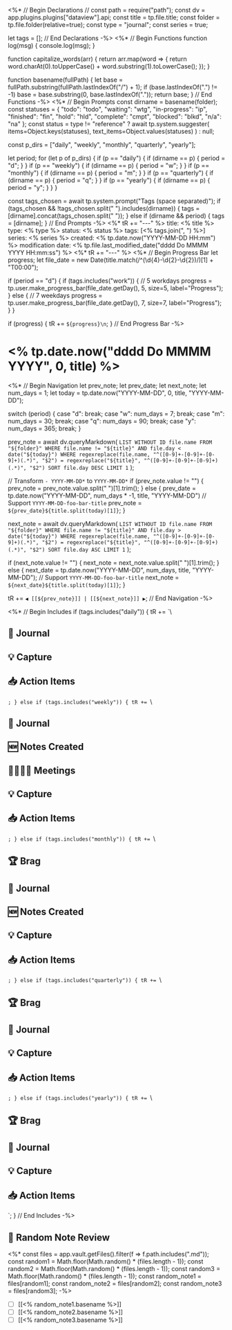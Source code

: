 <%*
// Begin Declarations
// const path = require("path");
const dv = app.plugins.plugins["dataview"].api;
const title = tp.file.title;
const folder = tp.file.folder(relative=true);
const type = "journal";
const series = true;

let tags = [];
// End Declarations
-%>
<%*
// Begin Functions
function log(msg) {
    console.log(msg);
}

function capitalize_words(arr) {
    return arr.map(word => {
        return word.charAt(0).toUpperCase() + word.substring(1).toLowerCase();
    });
}

function basename(fullPath) {
    let base = fullPath.substring(fullPath.lastIndexOf("/") + 1);
    if (base.lastIndexOf(".") != -1) base = base.substring(0, base.lastIndexOf("."));
    return base;
}
// End Functions
-%>
<%*
// Begin Prompts
const dirname = basename(folder);
const statuses = {
    "todo": "todo",
    "waiting": "wtg",
    "in-progress": "ip",
    "finished": "fin",
    "hold": "hld",
    "complete": "cmpt",
    "blocked": "blkd",
    "n/a": "na"
};
const status = type != "reference" ? await
    tp.system.suggester(
        items=Object.keys(statuses),
        text_items=Object.values(statuses)
    ) : null;

const p_dirs = ["daily", "weekly", "monthly", "quarterly", "yearly"]; 

let period;
for (let p of p_dirs) {
    if (p == "daily") {
        if (dirname == p) {
            period = "d";
        }
    }
    if (p == "weekly") {
        if (dirname == p) {
            period = "w";
        }
    }
    if (p == "monthly") {
        if (dirname == p) {
            period = "m";
        }
    }
    if (p == "quarterly") {
        if (dirname == p) {
            period = "q";
        }
    }
    if (p == "yearly") {
        if (dirname == p) {
            period = "y";
        }
    }
}

const tags_chosen = await tp.system.prompt("Tags (space separated)");
if (tags_chosen && !tags_chosen.split(" ").includes(dirname)) {
    tags = [dirname].concat(tags_chosen.split(" "));
} else if (dirname && period) {
    tags = [dirname];
}
// End Prompts
-%>
<%* tR += "---" %>
title: <% title %>
type: <% type %>
status: <% status %>
tags: [<% tags.join(", ") %>]
series: <% series %>
created: <% tp.date.now("YYYY-MM-DD HH:mm") %>
modification date: <% tp.file.last_modified_date("dddd Do MMMM YYYY HH:mm:ss") %>
<%* tR += "---" %>
<%*
// Begin Progress Bar
let progress;
let file_date = new Date(title.match(/^(\d{4}-\d{2}-\d{2})/)[1] + "T00:00");

if (period == "d") {
    if (tags.includes("work")) {
        // 5 workdays
        progress = tp.user.make_progress_bar(file_date.getDay(), 5, size=5, label="Progress");
    } else {
        // 7 weekdays
        progress = tp.user.make_progress_bar(file_date.getDay(), 7, size=7, label="Progress");
    }
}

if (progress) {
    tR += `${progress}\n`;
}
// End Progress Bar
-%>
# <% tp.date.now("dddd Do MMMM YYYY", 0, title) %>
<%*
// Begin Navigation
let prev_note;
let prev_date;
let next_note;
let num_days = 1;
let today = tp.date.now("YYYY-MM-DD", 0, title, "YYYY-MM-DD");

switch (period) {
    case "d":
        break;
    case "w":
        num_days = 7;
        break;
    case "m":
        num_days = 30;
        break;
    case "q":
        num_days = 90;
        break;
    case "y":
        num_days = 365;
        break;
}

prev_note = await dv.queryMarkdown(
   `LIST WITHOUT ID file.name
    FROM "${folder}"
    WHERE file.name != "${title}" AND file.day < date("${today}")
    WHERE regexreplace(file.name, "^([0-9]+-[0-9]+-[0-9]+)(.*)", "$2") = regexreplace("${title}", "^([0-9]+-[0-9]+-[0-9]+)(.*)", "$2")
    SORT file.day DESC
    LIMIT 1`
);

// Transform `- YYYY-MM-DD*` to `YYYY-MM-DD*`
if (prev_note.value != "") {
    prev_note = prev_note.value.split(" ")[1].trim();
} else {
    prev_date = tp.date.now("YYYY-MM-DD", num_days * -1, title, "YYYY-MM-DD")
    // Support `YYYY-MM-DD-foo-bar-title`
    prev_note = `${prev_date}${title.split(today)[1]}`;
}

next_note = await dv.queryMarkdown(
   `LIST WITHOUT ID file.name
    FROM "${folder}"
    WHERE file.name != "${title}" AND file.day > date("${today}")
    WHERE regexreplace(file.name, "^([0-9]+-[0-9]+-[0-9]+)(.*)", "$2") = regexreplace("${title}", "^([0-9]+-[0-9]+-[0-9]+)(.*)", "$2")
    SORT file.day ASC
    LIMIT 1`
);

if (next_note.value != "") {
    next_note = next_note.value.split(" ")[1].trim();
} else {
    next_date = tp.date.now("YYYY-MM-DD", num_days, title, "YYYY-MM-DD");
    // Support `YYYY-MM-DD-foo-bar-title`
    next_note = `${next_date}${title.split(today)[1]}`;
}

tR += `◀ [[${prev_note}]] | [[${next_note}]] ▶`;
// End Navigation
-%>

<%*
// Begin Includes
if (tags.includes("daily")) {
    tR += `\
## 📓 Journal
## 💡 Capture

## 📥 Action Items

`;
} else if (tags.includes("weekly")) {
    tR += `\
## 📓 Journal
## 🆕 Notes Created

## 🧛‍♂🧛‍♀ Meetings

## 💡 Capture

## 📥 Action Items

`;
} else if (tags.includes("monthly")) {
    tR += `\
## 🏆 Brag

## 📓 Journal

## 🆕 Notes Created

## 💡 Capture

## 📥 Action Items

`;
} else if (tags.includes("quarterly")) {
    tR += `\
## 🏆 Brag

## 📓 Journal

## 💡 Capture

## 📥 Action Items

`;
} else if (tags.includes("yearly")) {
    tR += `\
## 🏆 Brag

## 📓 Journal

## 💡 Capture

## 📥 Action Items

`;
}
// End Includes
-%>
## 🎲 Random Note Review
<%*
const files = app.vault.getFiles().filter(f => f.path.includes(".md"));
const random1 = Math.floor(Math.random() * (files.length - 1)); const random2 = Math.floor(Math.random() * (files.length - 1)); const random3 = Math.floor(Math.random() * (files.length - 1)); const random_note1 = files[random1];
const random_note2 = files[random2];
const random_note3 = files[random3];
-%>
- [ ] [[<% random_note1.basename %>]]
- [ ] [[<% random_note2.basename %>]]
- [ ] [[<% random_note3.basename %>]]
